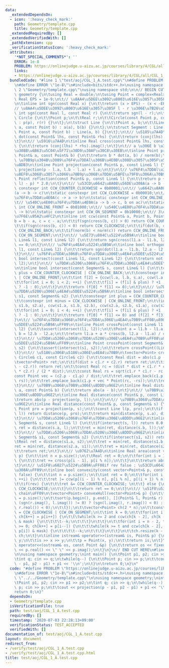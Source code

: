 ```yaml
---
data:
  _extendedDependsOn:
  - icon: ':heavy_check_mark:'
    path: Geometry/template.cpp
    title: Geometry/template.cpp
  _extendedRequiredBy: []
  _extendedVerifiedWith: []
  _pathExtension: cpp
  _verificationStatusIcon: ':heavy_check_mark:'
  attributes:
    '*NOT_SPECIAL_COMMENTS*': ''
    ERROR: 1e-8
    PROBLEM: https://onlinejudge.u-aizu.ac.jp/courses/library/4/CGL/all/CGL_1_A
    links:
    - https://onlinejudge.u-aizu.ac.jp/courses/library/4/CGL/all/CGL_1_A
  bundledCode: "#line 1 \"test/aoj/CGL_1_A.test.cpp\"\n#define PROBLEM \"https://onlinejudge.u-aizu.ac.jp/courses/library/4/CGL/all/CGL_1_A\"\
    \n#define ERROR \"1e-8\"\n#include<bits/stdc++.h>\nusing namespace std;\n\n#line\
    \ 2 \"Geometry/template.cpp\"\nusing namespace std;\n\n// BEGIN CUT HERE\nnamespace\
    \ geometry {\n\tusing Real = double;\n\tusing Point = complex<Real>;\n\tconstexpr\
    \ Real EPS = 1e-9;\n\t// \u8AA4\u5DEE\u3092\u8003\u616E\u3057\u305F\u7B26\u53F7\
    \n\tinline int sgn(const Real x) {\n\t\treturn (x > EPS) - (x < -EPS);\n\t}\n\t\
    // \u8AA4\u5DEE\u3092\u8003\u616E\u3057\u305F l - r \u306E\u7B26\u53F7\n\tinline\
    \ int sgn(const Real l, const Real r) {\n\t\treturn sgn(l - r);\n\t}\n\tstruct\
    \ Circle {\n\t\tPoint p;\n\t\tReal r;\n\t\tCircle(const Point p, const Real r)\
    \ : p(p), r(r) {}\n\t};\n\tstruct Line {\n\t\tPoint a, b;\n\t\tLine(const Point\
    \ a, const Point b) : a(a), b(b) {}\n\t};\n\tstruct Segment : Line {\n\t\tSegment(const\
    \ Point a, const Point b) : Line(a, b) {}\n\t};\n\t// \u5185\u7A4D\n\tinline Real\
    \ dot(const Point& lhs, const Point& rhs) {\n\t\treturn (conj(lhs) * rhs).real();\n\
    \t}\n\t// \u5916\u7A4D\n\tinline Real cross(const Point& lhs, const Point& rhs)\
    \ {\n\t\treturn (conj(lhs) * rhs).imag();\n\t}\n\t// a \u306E b \u306B\u5BFE\u3059\
    \u308B\u6B63\u5C04\u5F71\u30D9\u30AF\u30C8\u30EB\n\tinline Point projection(const\
    \ Point& a, const Point& b) {\n\t\treturn b * dot(a, b) / norm(b);\n\t}\n\t//\
    \ \u70B9p\u304B\u3089\u76F4\u7DDAl\u306B\u4E0B\u308D\u3057\u305F\u5782\u7DDA\u306E\
    \u8DB3\n\tinline Point projection(const Point& p, const Line& l) {\n\t\treturn\
    \ projection(p - l.a, l.b - l.a) + l.a;\n\t}\n\t// \u76F4\u7DDAl\u3092\u5BFE\u79F0\
    \u8EF8\u3068\u3057\u3066\u70B9p\u3068\u7DDA\u5BFE\u79F0\u306A\u70B9\n\tinline\
    \ Point reflection(const Point& p, const Line& l) {\n\t\treturn p + (projection(p,\
    \ l) - p) * 2.0;\n\t}\n\t// \u53CD\u6642\u8A08\u56DE\u308A(a -> b -> c)\n\tstatic\
    \ constexpr int CCW_COUNTER_CLOCKWISE = 0b00001;\n\t// \u6642\u8A08\u56DE\u308A\
    (a -> b -> c)\n\tstatic constexpr int CCW_CLOCKWISE = 0b00010;\n\t// \u540C\u4E00\
    \u76F4\u7DDA\u4E0A(c -> a -> b)\n\tstatic constexpr int CCW_ONLINE_BACK = 0b00100;\n\
    \t// \u540C\u4E00\u76F4\u7DDA\u4E0A(a -> b -> c, b on ac)\n\tstatic constexpr\
    \ int CCW_ONLINE_FRONT = 0b01000;\n\t// \u540C\u4E00\u76F4\u7DDA\u4E0A(a -> c\
    \ -> b)\n\tstatic constexpr int CCW_ON_SEGMENT = 0b10000;\n\t// 3\u70B9\u306E\u4F4D\
    \u7F6E\u95A2\u4FC2\n\tinline int ccw(const Point& a, Point b, Point c) {\n\t\t\
    b = b - a, c = c - a;\n\t\tif(sgn(cross(b, c)) > 0) return CCW_COUNTER_CLOCKWISE;\n\
    \t\tif(sgn(cross(b, c)) < 0) return CCW_CLOCKWISE;\n\t\tif(dot(b, c) < 0) return\
    \ CCW_ONLINE_BACK;\n\t\tif(norm(b) < norm(c)) return CCW_ONLINE_FRONT;\n\t\treturn\
    \ CCW_ON_SEGMENT;\n\t}\n\t// \u5E73\u884C\u5224\u5B9A\n\tinline bool parallel(const\
    \ Line& l1, const Line& l2) {\n\t\treturn sgn(cross(l1.a - l1.b, l2.a - l2.b))\
    \ == 0;\n\t}\n\t// \u76F4\u4EA4\u5224\u5B9A\n\tinline bool orthogonal(const Line&\
    \ l1, const Line& l2) {\n\t\treturn sgn(dot(l1.a - l1.b, l2.a - l2.b)) == 0;\n\
    \t}\n\t// \u76F4\u7DDA\u3068\u76F4\u7DDA\u306E\u4EA4\u5DEE\u5224\u5B9A\n\tinline\
    \ bool intersect(const Line& l1, const Line& l2) {\n\t\treturn not parallel(l1,\
    \ l2);\n\t}\n\t// \u7DDA\u5206\u3068\u76F4\u7DDA\u306E\u4EA4\u5DEE\u5224\u5B9A\
    \n\tinline bool intersect(const Segment& s, const Line& l) {\n\t\tconstexpr int\
    \ plus = CCW_COUNTER_CLOCKWISE | CCW_ONLINE_BACK;\n\t\tconstexpr int minus = CCW_CLOCKWISE\
    \ | CCW_ONLINE_FRONT;\n\t\tint f[2] = {ccw(l.a, l.b, s.a), ccw(l.a, l.b, s.b)};\n\
    \t\tfor(int i = 0; i < 2; ++i) {\n\t\t\tf[i] = (f[i] & plus) ? +1 : ((f[i] & minus)\
    \ ? -1 : 0);\n\t\t}\n\t\treturn (f[0] * f[1] <= 0);\n\t}\n\t// \u7DDA\u5206\u3068\
    \u7DDA\u5206\u306E\u4EA4\u5DEE\u5224\u5B9A\n\tinline bool intersect(const Segment&\
    \ s1, const Segment& s2) {\n\t\tconstexpr int plus = CCW_COUNTER_CLOCKWISE | CCW_ONLINE_BACK;\n\
    \t\tconstexpr int minus = CCW_CLOCKWISE | CCW_ONLINE_FRONT;\n\t\tint f[4] = {ccw(s1.a,\
    \ s1.b, s2.a), ccw(s1.a, s1.b, s2.b), ccw(s2.a, s2.b, s1.a), ccw(s2.a, s2.b, s1.b)};\n\
    \t\tfor(int i = 0; i < 4; ++i) {\n\t\t\tf[i] = (f[i] & plus) ? +1 : ((f[i] & minus)\
    \ ? -1 : 0);\n\t\t}\n\t\treturn (f[0] * f[1] <= 0) and (f[2] * f[3] <= 0);\n\t\
    }\n\t// \u76F4\u7DDA\u3068\u76F4\u7DDA\u306E\u4EA4\u70B9\uFF08\u8981\uFF1A\u4EA4\
    \u5DEE\u5224\u5B9A\uFF09\n\tinline Point crossPoint(const Line& l1, const Line&\
    \ l2) {\n\t\tassert(intersect(l1, l2));\n\t\tPoint a = l1.b - l1.a;\n\t\tPoint\
    \ b = l2.b - l2.a;\n\t\treturn l1.a + a * cross(b, l2.a - l1.a) / cross(b, a);\n\
    \t}\n\t// \u7DDA\u5206\u3068\u7DDA\u5206\u306E\u4EA4\u70B9\uFF08\u8981\uFF1A\u4EA4\
    \u5DEE\u5224\u5B9A\uFF09\n\tinline Point crossPoint(const Segment& s1, const Segment&\
    \ s2) {\n\t\tassert(intersect(s1, s2));\n\t\treturn crossPoint((Line)s1, (Line)s2);\n\
    \t}\n\t// \u5186\u3068\u5186\u306E\u4EA4\u70B9\n\tvector<Point> crossPoint(const\
    \ Circle& c1, const Circle& c2) {\n\t\tconst Real dist = abs(c1.p - c2.p);\n\t\
    \tvector<Point> ret;\n\t\tif(dist > c1.r + c2.r) return ret;\n\t\tif(dist < abs(c1.r\
    \ - c2.r)) return ret;\n\t\tconst Real rc = (dist * dist + c1.r * c1.r - c2.r\
    \ * c2.r) / (2 * dist);\n\t\tconst Real rs = sqrt(c1.r * c1.r - rc * rc);\n\t\t\
    const Point vec = (c2.p - c1.p) / dist;\n\t\tret.emplace_back(c1.p + vec * Point(rc,\
    \ rs));\n\t\tret.emplace_back(c1.p + vec * Point(rc, -rs));\n\t\treturn ret;\n\
    \t}\n\t// \u70B9\u3068\u70B9\u306E\u8DDD\u96E2\n\tinline Real distance(const Point&\
    \ a, const Point& b) {\n\t\treturn abs(a - b);\n\t}\n\t// \u70B9\u3068\u76F4\u7DDA\
    \u306E\u8DDD\u96E2\n\tinline Real distance(const Point& p, const Line& l) {\n\t\
    \treturn abs(p - projection(p, l));\n\t}\n\t// \u70B9\u3068\u7DDA\u5206\u306E\u8DDD\
    \u96E2\n\tinline Real distance(const Point& p, const Segment& s) {\n\t\tconst\
    \ Point pro = projection(p, s);\n\t\tconst Line l(p, pro);\n\t\tif(intersect(s,\
    \ l)) return distance(p, pro);\n\t\treturn min(distance(p, s.a), distance(p, s.b));\n\
    \t}\n\t// \u7DDA\u5206\u3068\u76F4\u7DDA\u306E\u8DDD\u96E2\n\tinline Real distance(const\
    \ Segment& s, const Line& l) {\n\t\tif(intersect(s, l)) return 0.0;\n\t\tReal\
    \ ret = distance(s.a, l);\n\t\tret = min(ret, distance(s.b, l));\n\t\treturn ret;\n\
    \t}\n\t// \u7DDA\u5206\u3068\u7DDA\u5206\u306E\u8DDD\u96E2\n\tinline Real distance(const\
    \ Segment& s1, const Segment& s2) {\n\t\tif(intersect(s1, s2)) return 0.0;\n\t\
    \tReal ret = distance(s1.a, s2);\n\t\tret = min(ret, distance(s1.b, s2));\n\t\t\
    ret = min(ret, distance(s2.a, s1));\n\t\tret = min(ret, distance(s2.b, s1));\n\
    \t\treturn ret;\n\t}\n\t// \u9762\u7A4D\n\tinline Real area(const vector<Point>&\
    \ p) {\n\t\tint n = p.size();\n\t\tReal ret = 0;\n\t\tfor(int i = 1; i <= n; ++i)\
    \ {\n\t\t\tret += cross(p[i - 1], p[i % n]);\n\t\t}\n\t\treturn abs(ret / 2);\n\
    \t}\n\t// \u51F8\u6027\u5224\u5B9A\uFF08if rev false : \u53CD\u6642\u8A08\u56DE\
    \u308A\uFF09\n\tinline bool convexity(const vector<Point>& p, const bool rev =\
    \ false) {\n\t\tint n = p.size();\n\t\tint ret = 0;\n\t\tfor(int i = 1; i <= n;\
    \ ++i) {\n\t\t\tret |= ccw(p[(i - 1) % n], p[i % n], p[(i + 1) % n]);\n\t\t}\n\
    \t\tif(rev) {\n\t\t\tret &= CCW_COUNTER_CLOCKWISE; \n\t\t} else {\n\t\t\tret &=\
    \ CCW_CLOCKWISE;\n\t\t}\n\t\treturn ret == 0;\n\t}\n\t// \u51F8\u5305\uFF08Monotone\
    \ chain\uFF09\n\tvector<Point> convexHull(vector<Point>& p) {\n\t\tconst int n\
    \ = p.size();\n\t\tsort(p.begin(), p.end(), [](Point& l, Point& r) {\n\t\t\treturn\
    \ (sgn(r.imag(), l.imag()) != 0) ? (sgn(l.imag(), r.imag()) < 0) : (sgn(l.real(),\
    \ r.real()) < 0);\n\t\t});\n\t\tvector<Point> ch(2 * n);\n\t\tconstexpr int mask\
    \ = CCW_CLOCKWISE | CCW_ON_SEGMENT;\n\t\tint k = 0;\n\t\tfor(int i = 0; i < n;\
    \ ch[k++] = p[i++]) {\n\t\t\twhile(k >= 2 and ccw(ch[k - 2], ch[k - 1], p[i])\
    \ & mask) {\n\t\t\t\t--k;\n\t\t\t}\n\t\t}\n\t\tfor(int i = n - 2, t = k + 1; i\
    \ >= 0; ch[k++] = p[i--]) {\n\t\t\twhile(k >= t and ccw(ch[k - 2], ch[k - 1],\
    \ p[i]) & mask) {\n\t\t\t\t--k;\n\t\t\t}\n\t\t}\n\t\tch.resize(k - 1);\n\t\treturn\
    \ ch;\n\t}\n\tinline istream& operator>>(istream& is, Point& p) {\n\t\tReal x,\
    \ y;\n\t\tis >> x >> y;\n\t\tp = Point(x, y);\n\t\treturn is;\n\t}\n\tinline ostream&\
    \ operator<<(ostream& os, const Point &p) {\n\t\treturn os << fixed << setprecision(15)\
    \ << p.real() << \" \" << p.imag();\n\t}\n}\n// END CUT HERE\n#line 7 \"test/aoj/CGL_1_A.test.cpp\"\
    \n\nusing namespace geometry;\nint main() {\n\tPoint p1, p2; cin >> p1 >> p2;\n\
    \tint q; cin >> q;\n\twhile(q--) {\n\t\tPoint p; cin >> p;\n\t\tcout << projection(p\
    \ - p1, p2 - p1) + p1 << '\\n';\n\t}\n\treturn 0;\n}\n"
  code: "#define PROBLEM \"https://onlinejudge.u-aizu.ac.jp/courses/library/4/CGL/all/CGL_1_A\"\
    \n#define ERROR \"1e-8\"\n#include<bits/stdc++.h>\nusing namespace std;\n\n#include\
    \ \"../../Geometry/template.cpp\"\n\nusing namespace geometry;\nint main() {\n\
    \tPoint p1, p2; cin >> p1 >> p2;\n\tint q; cin >> q;\n\twhile(q--) {\n\t\tPoint\
    \ p; cin >> p;\n\t\tcout << projection(p - p1, p2 - p1) + p1 << '\\n';\n\t}\n\t\
    return 0;\n}"
  dependsOn:
  - Geometry/template.cpp
  isVerificationFile: true
  path: test/aoj/CGL_1_A.test.cpp
  requiredBy: []
  timestamp: '2020-07-03 22:28:13+09:00'
  verificationStatus: TEST_ACCEPTED
  verifiedWith: []
documentation_of: test/aoj/CGL_1_A.test.cpp
layout: document
redirect_from:
- /verify/test/aoj/CGL_1_A.test.cpp
- /verify/test/aoj/CGL_1_A.test.cpp.html
title: test/aoj/CGL_1_A.test.cpp
---
```

